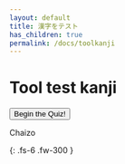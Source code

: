 ```yaml
---
layout: default
title: 漢字をテスト
has_children: true
permalink: /docs/toolkanji
---
```


# Tool test kanji

<link rel="stylesheet" href="{{ '/assets/css/kanjitool/style.css' | relative_url }}">

<div class="container">
    <div id="start"><button class="start-btn" onClick="beginQuiz()">Begin the Quiz!</button>
        <!-- <p>Test your knowledge of New Zealand birds!<br> Do you know which is which?<br> Each picture of a bird will be accompanied by four options. <br> Click on one to select it as your answer.</p> -->
        <p>Chaizo</p>
    </div>
    <div id="quiz" style="display: none">
        <h2 id="quizQuestion"></h2>
        <div class="img-div" id="quizImg"></div>
        <div id="choices">
            <button id="choiceA" class="onclickChoice"></button>
            <button id="choiceB" class="onclickChoice"></button>
            <button id="choiceC" class="onclickChoice"></button>
            <button id="choiceD" class="onclickChoice"></button>
        </div>
        <div id="choiceResponse" style="display: none"></div>
    </div>
    <div id="scoreBlock" style="display: none"></div>
    <div id="scoreMessage" style="display: none"></div>
    <div><button id="quizAgain" class="quizRestart" style="display: none" onClick="restartQuiz()">Try Again!</button></div>
</div>
<script src="https://code.jquery.com/jquery-3.2.1.js" integrity="sha256-DZAnKJ/6XZ9si04Hgrsxu/8s717jcIzLy3oi35EouyE=" crossorigin="anonymous"></script>
<script type="text/javascript" src="{{ '/assets/js/kanjitool/db.js' | relative_url }}"></script>
<script type="text/javascript" src="{{ '/assets/js/kanjitool/quizgame.js' | relative_url }}"></script>

{: .fs-6 .fw-300 }
